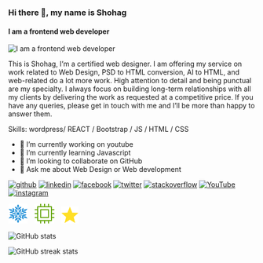 ### Hi there 👋, my name is Shohag
#### I am a frontend web developer
![I am a frontend web developer](https://scontent.fdac137-1.fna.fbcdn.net/v/t39.30808-6/397580592_304769972385690_8057212518579444304_n.jpg?_nc_cat=104&ccb=1-7&_nc_sid=3635dc&_nc_eui2=AeF_gkQ3BwSoaq81wQTtxMnrKxr87hyvEQ0rGvzuHK8RDfSEcnkQ-lU19LfDRAb7PzMdWeSpR6QePU910O3eLcUR&_nc_ohc=FXK3KXvAVlgAX-i48sj&_nc_ht=scontent.fdac137-1.fna&oh=00_AfCBQkkgArIYlQXmu7JklNmGJdx_UF0vBX2v4WpvmezeLw&oe=6596996E)

This is Shohag, I’m a certified web designer. I am offering my service on work related to Web Design, PSD to HTML conversion, AI to HTML, and web-related do a lot more work. High attention to detail and being punctual are my specialty. I always focus on building long-term relationships with all my clients by delivering the work as requested at a competitive price. If you have any queries, please get in touch with me and I’ll be more than happy to answer them.

Skills: wordpress/ REACT / Bootstrap / JS / HTML / CSS

- 🔭 I’m currently working on youtube 
- 🌱 I’m currently learning Javascript 
- 👯 I’m looking to collaborate on GitHub 
- 💬 Ask me about Web Design or Web development 


[<img src='https://cdn.jsdelivr.net/npm/simple-icons@3.0.1/icons/github.svg' alt='github' height='40'>](https://github.com/shohag989)  [<img src='https://cdn.jsdelivr.net/npm/simple-icons@3.0.1/icons/linkedin.svg' alt='linkedin' height='40'>](https://www.linkedin.com/in/shohag_sr989/)  [<img src='https://cdn.jsdelivr.net/npm/simple-icons@3.0.1/icons/facebook.svg' alt='facebook' height='40'>](https://www.facebook.com/shohag.sr989)  [<img src='https://cdn.jsdelivr.net/npm/simple-icons@3.0.1/icons/twitter.svg' alt='twitter' height='40'>](https://twitter.com/shohag_sr989)  [<img src='https://cdn.jsdelivr.net/npm/simple-icons@3.0.1/icons/stackoverflow.svg' alt='stackoverflow' height='40'>](https://stackoverflow.com/users/shohag_sr989)  [<img src='https://cdn.jsdelivr.net/npm/simple-icons@3.0.1/icons/youtube.svg' alt='YouTube' height='40'>](https://www.youtube.com/channel/https://www.youtube.com/@Shohag_sr989)  [<img src='https://cdn.jsdelivr.net/npm/simple-icons@3.0.1/icons/instagram.svg' alt='instagram' height='40'>](shohag_sr989)  

<a href='https://archiveprogram.github.com/'><img src='https://raw.githubusercontent.com/acervenky/animated-github-badges/master/assets/acbadge.gif' width='40' height='40'></a> <a href='https://docs.github.com/en/developers'><img src='https://raw.githubusercontent.com/acervenky/animated-github-badges/master/assets/devbadge.gif' width='40' height='40'></a> <a href='https://stars.github.com/'><img src='https://raw.githubusercontent.com/acervenky/animated-github-badges/master/assets/starbadge.gif' width='35' height='35'></a> 

![GitHub stats](https://github-readme-stats.vercel.app/api?username=shohag989&show_icons=true)  

![GitHub streak stats](https://streak-stats.demolab.com/?user=shohag989)  

